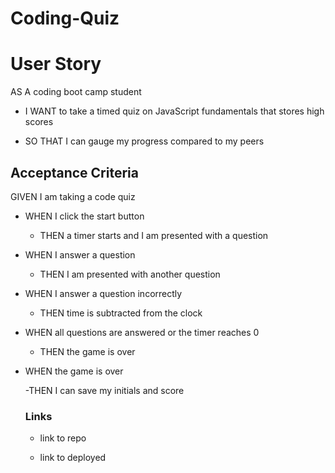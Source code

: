 # Coding-Quiz

# User Story

AS A coding boot camp student

- I WANT to take a timed quiz on JavaScript fundamentals that stores high scores

- SO THAT I can gauge my progress compared to my peers

## Acceptance Criteria

GIVEN I am taking a code quiz

- WHEN I click the start button

  - THEN a timer starts and I am presented with a question

- WHEN I answer a question

  - THEN I am presented with another question

- WHEN I answer a question incorrectly

  - THEN time is subtracted from the clock

- WHEN all questions are answered or the timer reaches 0

  - THEN the game is over

- WHEN the game is over

  -THEN I can save my initials and score

  ### Links

  - link to repo

  - link to deployed
